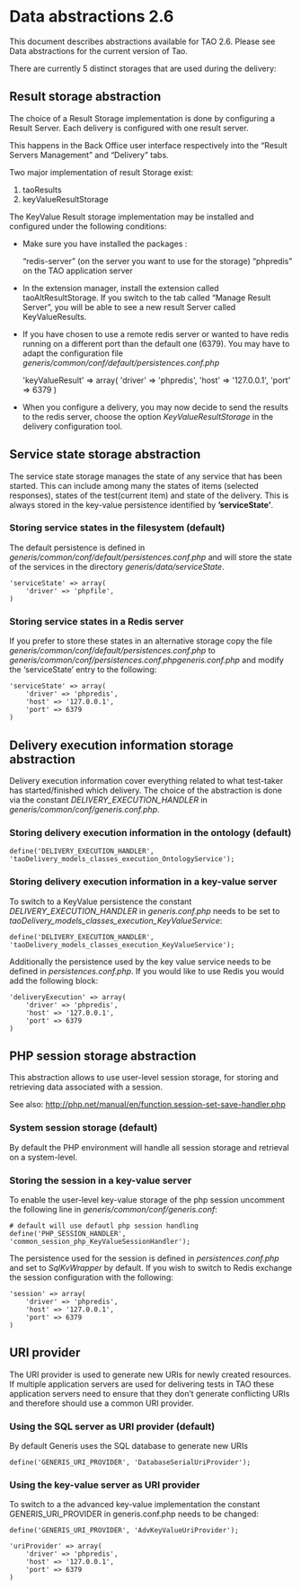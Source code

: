 <!--
parent: 'Data abstractions'
created_at: '2015-06-19 09:23:35'
updated_at: '2015-08-10 11:03:29'
authors:
    - 'Cyril Hazotte'
tags:
    - 'Data abstractions'
-->

Data abstractions 2.6
=====================

This document describes abstractions available for TAO 2.6. Please see Data abstractions for the current version of Tao.



There are currently 5 distinct storages that are used during the delivery:

Result storage abstraction
--------------------------

The choice of a Result Storage implementation is done by configuring a Result Server. Each delivery is configured with one result server.

This happens in the Back Office user interface respectively into the “Result Servers Management” and “Delivery” tabs.

Two major implementation of result Storage exist:

1.  taoResults
2.  keyValueResultStorage

The KeyValue Result storage implementation may be installed and configured under the following conditions:

-   Make sure you have installed the packages :

    “redis-server” (on the server you want to use for the storage)
    “phpredis” on the TAO application server



-   In the extension manager, install the extension called taoAltResultStorage. If you switch to the tab called “Manage Result Server”, you will be able to see a new result Server called KeyValueResults.



-   If you have chosen to use a remote redis server or wanted to have redis running on a different port than the default one (6379). You may have to adapt the configuration file *generis/common/conf/default/persistences.conf.php*



    'keyValueResult' => array(
            'driver' => 'phpredis',
                'host' => '127.0.0.1',
                'port' => 6379
        )

-   When you configure a delivery, you may now decide to send the results to the redis server, choose the option *KeyValueResultStorage* in the delivery configuration tool.

Service state storage abstraction
---------------------------------

The service state storage manages the state of any service that has been started. This can include among many the states of items (selected responses), states of the test(current item) and state of the delivery. This is always stored in the key-value persistence identified by **’serviceState’**.

### Storing service states in the filesystem (default)

The default persistence is defined in *generis/common/conf/default/persistences.conf.php* and will store the state of the services in the directory *generis/data/serviceState*.

    'serviceState' => array(
        'driver' => 'phpfile',
    )

### Storing service states in a Redis server

If you prefer to store these states in an alternative storage copy the file *generis/common/conf/default/persistences.conf.php* to *generis/common/conf/persistences.conf.phpgeneris.conf.php* and modify the ‘serviceState’ entry to the following:

    'serviceState' => array(
        'driver' => 'phpredis',
        'host' => '127.0.0.1',
        'port' => 6379
    )

Delivery execution information storage abstraction
---------------------------------------------------

Delivery execution information cover everything related to what test-taker has started/finished which delivery. The choice of the abstraction is done via the constant *DELIVERY_EXECUTION_HANDLER* in *generis/common/conf/generis.conf.php*.

### Storing delivery execution information in the ontology (default)

    define('DELIVERY_EXECUTION_HANDLER', 'taoDelivery_models_classes_execution_OntologyService');

### Storing delivery execution information in a key-value server

To switch to a KeyValue persistence the constant *DELIVERY_EXECUTION_HANDLER* in *generis.conf.php* needs to be set to *taoDelivery_models_classes_execution_KeyValueService*:

    define('DELIVERY_EXECUTION_HANDLER', 'taoDelivery_models_classes_execution_KeyValueService');

Additionally the persistence used by the key value service needs to be defined in *persistences.conf.php*. If you would like to use Redis you would add the following block:

    'deliveryExecution' => array(
        'driver' => 'phpredis',
        'host' => '127.0.0.1',
        'port' => 6379
    )

PHP session storage abstraction
-------------------------------

This abstraction allows to use user-level session storage, for storing and retrieving data associated with a session.

See also: http://php.net/manual/en/function.session-set-save-handler.php

### System session storage (default)

By default the PHP environment will handle all session storage and retrieval on a system-level.

### Storing the session in a key-value server

To enable the user-level key-value storage of the php session uncomment the following line in *generis/common/conf/generis.conf*:

    # default will use defautl php session handling
    define('PHP_SESSION_HANDLER', 'common_session_php_KeyValueSessionHandler');

The persistence used for the session is defined in *persistences.conf.php* and set to *SqlKvWrapper* by default. If you wish to switch to Redis exchange the session configuration with the following:

    'session' => array(
        'driver' => 'phpredis',
        'host' => '127.0.0.1',
        'port' => 6379
    )

URI provider
------------

The URI provider is used to generate new URIs for newly created resources. If multiple application servers are used for delivering tests in TAO these application servers need to ensure that they don’t generate conflicting URIs and therefore should use a common URI provider.

### Using the SQL server as URI provider (default)

By default Generis uses the SQL database to generate new URIs

    define('GENERIS_URI_PROVIDER', 'DatabaseSerialUriProvider');

### Using the key-value server as URI provider

To switch to a the advanced key-value implementation the constant GENERIS_URI_PROVIDER in generis.conf.php needs to be changed:

    define('GENERIS_URI_PROVIDER', 'AdvKeyValueUriProvider');

    'uriProvider' => array(
        'driver' => 'phpredis',
        'host' => '127.0.0.1',
        'port' => 6379
    )

